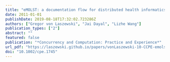 ```yaml
---
title: "eMOLST: a documentation flow for distributed health informatics"
date: 2011-01-01
publishDate: 2019-08-18T17:32:02.723286Z
authors: ["Gregor von Laszewski", "Jai Dayal", "Lizhe Wang"]
publication_types: ["2"]
abstract: ""
featured: false
publication: "*Concurrency and Computation: Practice and Experience*"
url_pdf: "https://laszewski.github.io/papers/vonLaszewski-10-CCPE-emolst.pdf"
doi: "10.1002/cpe.1745"
---
```


